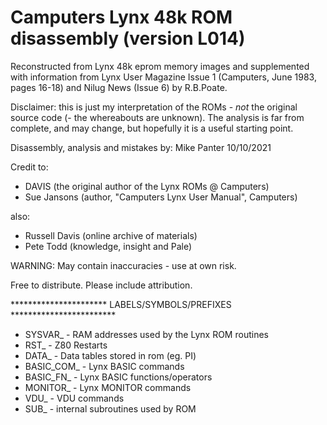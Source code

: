 Camputers Lynx 48k ROM disassembly (version L014)
=================================================

Reconstructed from Lynx 48k eprom memory images and supplemented with information 
from Lynx User Magazine Issue 1 (Camputers, June 1983, pages 16-18) and Nilug News
(Issue 6) by R.B.Poate. 

Disclaimer: this is just my interpretation of the ROMs - *not* the original source
code (- the whereabouts are unknown). The analysis is far from complete, and may 
change, but hopefully it is a useful starting point.

Disassembly, analysis and mistakes by: Mike Panter 10/10/2021

Credit to: 
 - DAVIS (the original author of the Lynx ROMs @ Camputers)
 - Sue Jansons (author, "Camputers Lynx User Manual", Camputers)

also: 
 - Russell Davis (online archive of materials) 
 - Pete Todd (knowledge, insight and Pale)

WARNING: May contain inaccuracies - use at own risk.

Free to distribute. Please include attribution.

********************** LABELS/SYMBOLS/PREFIXES ************************

 - SYSVAR_     - RAM addresses used by the Lynx ROM routines
 - RST_        - Z80 Restarts
 - DATA_       - Data tables stored in rom (eg. PI)
 - BASIC_COM_  - Lynx BASIC commands
 - BASIC_FN_   - Lynx BASIC functions/operators
 - MONITOR_    - Lynx MONITOR commands
 - VDU_        - VDU commands
 - SUB_        - internal subroutines used by ROM


